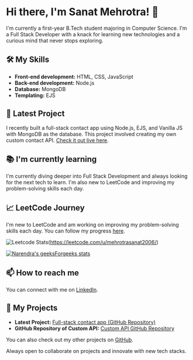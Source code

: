 # Hi there, I'm Sanat Mehrotra! 👋

I'm currently a first-year B.Tech student majoring in Computer Science. I'm a Full Stack Developer with a knack for learning new technologies and a curious mind that never stops exploring.

## 🛠️ My Skills

- **Front-end development:** HTML, CSS, JavaScript
- **Back-end development:** Node.js
- **Database:** MongoDB
- **Templating:** EJS

## 🎯 Latest Project

I recently built a full-stack contact app using Node.js, EJS, and Vanilla JS with MongoDB as the database. This project involved creating my own custom contact API. [Check it out live here](<https://my-contact.azurewebsites.net/>).

## 📚 I'm currently learning

I'm currently diving deeper into Full Stack Development and always looking for the next tech to learn. I'm also new to LeetCode and improving my problem-solving skills each day.

## 📈 LeetCode Journey

I'm new to LeetCode and am working on improving my problem-solving skills each day. You can follow my progress [here](<https://leetcode.com/mehrotrasanat2006/>).

![Leetcode Stats](https://leetcard.jacoblin.cool/mehrotrasanat2006)(<https://leetcode.com/u/mehrotrasanat2006/>)

[![Narendra's geeksForgeeks stats](https://geeks-for-geeks-stats-api.vercel.app/?userName=mehrotrasrnz9)](https://www.geeksforgeeks.org/user/mehrotrasrnz9/)

## 📫 How to reach me

You can connect with me on [LinkedIn](<https://www.linkedin.com/in/sanat-mehrotra-4aa6442a6/>).

## 📂 My Projects

- **Latest Project:** [Full-stack contact app (GitHub Repository)](<https://github.com/sanatmehrotra/Contact-App>)
- **GitHub Repository of Custom API:** [Custom API GitHub Repository](<https://github.com/sanatmehrotra/mycontacts-Backend>)

You can also check out my other projects on [GitHub](<https://github.com/sanatmehrotra>).

Always open to collaborate on projects and innovate with new tech stacks.
